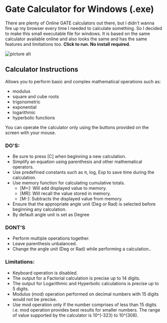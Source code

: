 

# Gate Calculator for Windows (.exe) #

There are plenty of Online GATE calculators out there, but I didn't wanna fire up my browser every time I needed to calculate something. So I decided to make this small executable file for windows. It is based on the same calculator available online and also looks the same and has the same features and limitations too. **Click to run. No install required.**

![picture alt](https://glenzac.files.wordpress.com/2019/01/gate_calculator_v1hxs5qd3p.png "")

## Calculator Instructions ##
Allows you to perform basic and complex mathematical operations such as:

   * modulus
   * square and cube roots
   * trigonometric
   * exponential
   * logarithmic
   * hyperbolic functions

You can operate the calculator only using the buttons provided on the screen with your mouse.

### DO'S: ###

  *  Be sure to press [C] when beginning a new calculation.
  *  Simplify an equation using parenthesis and other mathematical operators.
  *  Use predefined constants such as π, log, Exp to save time during the calculation.
  *  Use memory function for calculating cumulative totals.
        *    [M+]: Will add displayed value to memory.
        *    [MR]: Will recall the value stored in memory.
        *    [M-]: Subtracts the displayed value from memory.
  *  Ensure that the appropriate angle unit (Deg or Rad) is selected before beginning any calculation.
  *  By default angle unit is set as Degree 

### DONT'S ###

   * Perform multiple operations together.
   * Leave parenthesis unbalanced.
   * Change the angle unit (Deg or Rad) while performing a calculation..

### Limitations: ###

   * Keyboard operation is disabled.
   * The output for a Factorial calculation is precise up to 14 digits.
   * The output for Logarithmic and Hyperbolic calculations is precise up to 5 digits.
   * Modulus (mod) operation performed on decimal numbers with 15 digits would not be precise.
   * Use mod operation only if the number comprises of less than 15 digits i.e. mod operation provides best results for smaller numbers. The range of value supported by the calculator is 10^(-323) to 10^(308).
